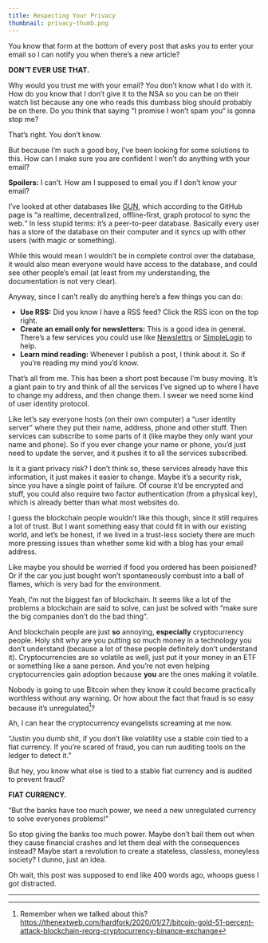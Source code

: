 ```yaml
---
title: Respecting Your Privacy
thumbnail: privacy-thumb.png
---
```


You know that form at the bottom of every post that asks you to enter your email so I can notify you when there’s a new article?

**DON’T EVER USE THAT.**

Why would you trust me with your email? You don’t know what I do with it. How do you know that I don’t give it to the NSA so you can be on their watch list because any one who reads this dumbass blog should probably be on there. Do you think that saying “I promise I won’t spam you“ is gonna stop me?

That’s right. You don’t know.

But because I’m such a good boy, I’ve been looking for some solutions to this. How can I make sure you are confident I won’t do anything with your email?

**Spoilers:** I can’t. How am I supposed to email you if I don’t know your email?

I’ve looked at other databases like [GUN](https://github.com/amark/gun), which according to the GitHub page is “a realtime, decentralized, offline-first, graph protocol to sync the web.“ In less stupid terms: it’s a peer-to-peer database. Basically every user has a store of the database on their computer and it syncs up with other users (with magic or something).

While this would mean I wouldn’t be in complete control over the database, it would also mean everyone would have access to the database, and could see other people’s email (at least from my understanding, the documentation is not very clear).

Anyway, since I can’t really do anything here’s a few things you can do:

* **Use RSS:** Did you know I have a RSS feed? Click the RSS icon on the top right.
* **Create an email only for newsletters:** This is a good idea in general. There’s a few services you could use like [Newslettrs](https://newslettrs.app) or [SimpleLogin](https://simplelogin.io) to help.
* **Learn mind reading:** Whenever I publish a post, I think about it. So if you’re reading my mind you’d know.

That’s all from me. This has been a short post because I’m busy moving. It’s a giant pain to try and think of all the services I’ve signed up to where I have to change my address, and then change them. I swear we need some kind of user identity protocol.

Like let’s say everyone hosts (on their own computer) a “user identity server” where they put their name, address, phone and other stuff. Then services can subscribe to some parts of it (like maybe they only want your name and phone). So if you ever change your name or phone, you’d just need to update the server, and it pushes it to all the services subscribed.

Is it a giant privacy risk? I don’t think so, these services already have this information, it just makes it easier to change. Maybe it’s a security risk, since you have a single point of failure. Of course it’d be encrypted and stuff, you could also require two factor authentication (from a physical key), which is already better than what most websites do.

I guess the blockchain people wouldn’t like this though, since it still requires a lot of trust. But I want something easy that could fit in with our existing world, and let’s be honest, if we lived in a trust-less society there are much more pressing issues than whether some kid with a blog has your email address.

Like maybe you should be worried if food you ordered has been poisioned? Or if the car you just bought won’t spontaneously combust into a ball of flames, which is very bad for the environment.

Yeah, I’m not the biggest fan of blockchain. It seems like a lot of the problems a blockchain are said to solve, can just be solved with “make sure the big companies don’t do the bad thing”.

And blockchain people are just **so** annoying, **especially** cryptocurrency people. Holy shit why are you putting so much money in a technology you don’t understand (because a lot of these people definitely don’t understand it). Cryptocurrencies are so volatile as well, just put it your money in an ETF or something like a sane person. And you’re not even helping cryptocurrencies gain adoption because **you** are the ones making it volatile.

Nobody is going to use Bitcoin when they know it could become practically worthless without any warning. Or how about the fact that fraud is so easy because it’s unregulated[^1]?

Ah, I can hear the cryptocurrency evangelists screaming at me now.

“Justin you dumb shit, if you don’t like volatility use a stable coin tied to a fiat currency. If you’re scared of fraud, you can run auditing tools on the ledger to detect it.”

But hey, you know what else is tied to a stable fiat currency and is audited to prevent fraud?

**FIAT CURRENCY.**

“But the banks have too much power, we need a new unregulated currency to solve everyones problems!”

So stop giving the banks too much power. Maybe don’t bail them out when they cause financial crashes and let them deal with the consequences instead? Maybe start a revolution to create a stateless, classless, moneyless society? I dunno, just an idea.

Oh wait, this post was supposed to end like 400 words ago, whoops guess I got distracted.

---
[^1]: Remember when we talked about this? https://thenextweb.com/hardfork/2020/01/27/bitcoin-gold-51-percent-attack-blockchain-reorg-cryptocurrency-binance-exchange
